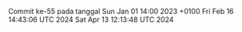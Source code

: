 Commit ke-55 pada tanggal Sun Jan 01 14:00 2023 +0100
Fri Feb 16 14:43:06 UTC 2024
Sat Apr 13 12:13:48 UTC 2024
